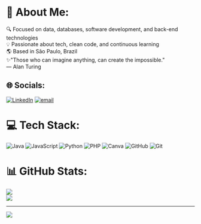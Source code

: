 # 💫 About Me:
🔍 Focused on data, databases, software development, and back-end technologies<br>💡 Passionate about tech, clean code, and continuous learning <br>🌎 Based in São Paulo, Brazil<br>✨"Those who can imagine anything, can create the impossible."<br>          — Alan Turing


## 🌐 Socials:
[![LinkedIn](https://img.shields.io/badge/LinkedIn-%230077B5.svg?logo=linkedin&logoColor=white)](https://linkedin.com/in/https://www.linkedin.com/in/maria-eduarda-ferraz-715954351/) [![email](https://img.shields.io/badge/Email-D14836?logo=gmail&logoColor=white)](mailto:mariaeferrazsilva@gmail.com) 

# 💻 Tech Stack:
![Java](https://img.shields.io/badge/java-%23ED8B00.svg?style=for-the-badge&logo=openjdk&logoColor=white) ![JavaScript](https://img.shields.io/badge/javascript-%23323330.svg?style=for-the-badge&logo=javascript&logoColor=%23F7DF1E) ![Python](https://img.shields.io/badge/python-3670A0?style=for-the-badge&logo=python&logoColor=ffdd54) ![PHP](https://img.shields.io/badge/php-%23777BB4.svg?style=for-the-badge&logo=php&logoColor=white) ![Canva](https://img.shields.io/badge/Canva-%2300C4CC.svg?style=for-the-badge&logo=Canva&logoColor=white) ![GitHub](https://img.shields.io/badge/github-%23121011.svg?style=for-the-badge&logo=github&logoColor=white) ![Git](https://img.shields.io/badge/git-%23F05033.svg?style=for-the-badge&logo=git&logoColor=white)
# 📊 GitHub Stats:
![](https://github-readme-stats.vercel.app/api?username=whoisMEFS&theme=tokyonight&hide_border=true&include_all_commits=true&count_private=true)<br/>
![](https://nirzak-streak-stats.vercel.app/?user=whoisMEFS&theme=tokyonight&hide_border=true)<br/>


---
[![](https://visitcount.itsvg.in/api?id=whoisMEFS&icon=0&color=6)](https://visitcount.itsvg.in)

<!-- Proudly created with GPRM ( https://gprm.itsvg.in ) -->
